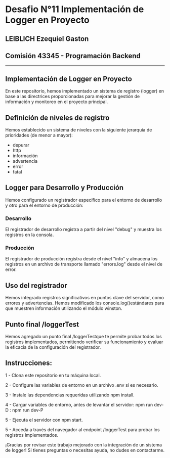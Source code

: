 # Desafio N°11 Implementación de Logger en Proyecto

## LEIBLICH Ezequiel Gaston

## Comisión 43345 - Programación Backend

------------------------------------------------------

## Implementación de Logger en Proyecto

En este repositorio, hemos implementado un sistema de registro (logger) en base a las directrices proporcionadas para mejorar la gestión de información y monitoreo en el proyecto principal.

## Definición de niveles de registro
Hemos establecido un sistema de niveles con la siguiente jerarquía de prioridades (de menor a mayor):

* depurar
* http
* información
* advertencia
* error
* fatal

## Logger para Desarrollo y Producción

Hemos configurado un registrador específico para el entorno de desarrollo y otro para el entorno de producción:

### Desarrollo

El registrador de desarrollo registra a partir del nivel "debug" y muestra los registros en la consola.

### Producción

El registrador de producción registra desde el nivel "info" y almacena los registros en un archivo de transporte llamado "errors.log" desde el nivel de error.

## Uso del registrador

Hemos integrado registros significativos en puntos clave del servidor, como errores y advertencias. Hemos modificado los console.log()estándares para que muestren información utilizando el módulo winston.

## Punto final /loggerTest

Hemos agregado un punto final /loggerTestque te permite probar todos los registros implementados, permitiendo verificar su funcionamiento y evaluar la eficacia de la configuración del registrador.

## Instrucciones:

1 - Clona este repositorio en tu máquina local.

2 - Configure las variables de entorno en un archivo .env si es necesario.

3 - Instale las dependencias requeridas utilizando npm install.

4 - Cargar variables de entorno, antes de levantar el servidor: npm run dev-D : npm run dev-P

5 - Ejecuta el servidor con npm start.

5 - Acceda a través del navegador al endpoint /loggerTest para probar los registros implementados.

¡Gracias por revisar este trabajo mejorado con la integración de un sistema de logger! Si tienes preguntas o necesitas ayuda, no dudes en contactarme.
